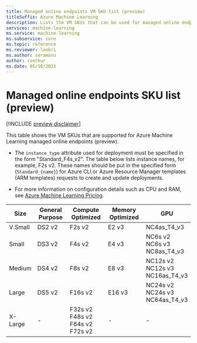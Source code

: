```yaml
---
title: Managed online endpoints VM SKU list (preview)
titleSuffix: Azure Machine Learning
description: Lists the VM SKUs that can be used for managed online endpoints (preview) in Azure Machine Learning.
services: machine-learning
ms.service: machine-learning
ms.subservice: core
ms.topic: reference
ms.reviewer: laobri
ms.author: seramasu
author: rsethur
ms.date: 05/10/2021
---
```


# Managed online endpoints SKU list (preview)

[!INCLUDE [preview disclaimer](../../includes/machine-learning-preview-generic-disclaimer.md)]

This table shows the VM SKUs that are supported for Azure Machine Learning managed online endpoints (preview).

* The `instance_type` attribute used for deployment must be specified in the form "Standard_F4s_v2". The table below lists instance names, for example, F2s v2. These names should be put in the specified form (`Standard_{name}`) for Azure CLI or Azure Resource Manager templates (ARM templates) requests to create and update deployments. 

* For more information on configuration details such as CPU and RAM, see [Azure Machine Learning Pricing](https://azure.microsoft.com/pricing/details/machine-learning/).

| Size | General Purpose | Compute Optimized | Memory Optimized | GPU |
| --- | --- | --- | --- | --- | 
| V.Small | DS2 v2 | F2s v2 | E2 v3 | NC4as_T4_v3 |
| Small | DS3 v2 | F4s v2 | E4 v3 | NC6s v2 <br/> NC6s v3 <br/> NC8as_T4_v3 |
| Medium | DS4 v2 | F8s v2 | E8 v3 | NC12s v2 <br/> NC12s v3 <br/> NC16as_T4_v3 |
| Large | DS5 v2 | F16s v2 |E16 v3 | NC24s v2 <br/> NC24s v3 <br/> NC64as_T4_v3 |
| X-Large| - | F32s v2 <br/> F48s v2 <br/> F64s v2 <br/> F72s v2 | - | - |



